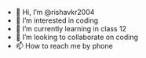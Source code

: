 - 👋 Hi, I’m @rishavkr2004
- 👀 I’m interested in coding
- 🌱 I’m currently learning in class 12
- 💞️ I’m looking to collaborate on coding
- 📫 How to reach me by phone 

<!---
rishavkr2004/rishavkr2004 is a ✨ special ✨ repository because its `README.md` (this file) appears on your GitHub profile.
You can click the Preview link to take a look at your changes.
--->
